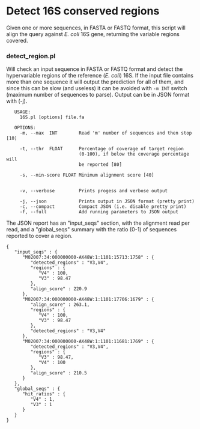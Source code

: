 # Detect 16S conserved regions
Given one or more sequences, in FASTA or FASTQ format, this script will align the query against _E. coli_ 16S gene, returning the variable regions covered.

### detect_region.pl

Will check an input sequence in FASTA or FASTQ format and detect the hypervariable regions of the reference (_E. coli_) 16S. If the input file contains more
than one sequence it will output the prediction for all of them, and since this can be slow (and useless) it can be avoided with `-m INT` switch 
(maximum number of sequences to parse). Output can be in JSON format with (-j). 

```
   USAGE:
     16S.pl [options] file.fa

   OPTIONS:
     -m, --max  INT        Read 'm' number of sequences and then stop [10]

     -t, --thr  FLOAT      Percentage of coverage of target region
                           (0-100), if below the coverage percentage will
                           be reported [80]
			   
     -s, --min-score FLOAT Minimum alignment score [40]
			 

     -v, --verbose         Prints progess and verbose output

     -j, --json            Prints output in JSON format (pretty print)
     -c, --compact         Compact JSON (i.e. disable pretty print)
     -f, --full            Add running parameters to JSON output

```

The JSON report has an "input_seqs" section, with the alignment read per read, and a "global_seqs" summary with the ratio (0-1) of sequences reported to cover a region.

```	
{
   "input_seqs" : {
      "M02007:34:000000000-AK48W:1:1101:15713:1758" : {
         "detected_regions" : "V3,V4",
         "regions" : {
            "V4" : 100,
            "V3" : 98.47
         },
         "align_score" : 220.9
      },
      "M02007:34:000000000-AK48W:1:1101:17706:1679" : {
         "align_score" : 263.1,
         "regions" : {
            "V4" : 100,
            "V3" : 98.47
         },
         "detected_regions" : "V3,V4"
      },
      "M02007:34:000000000-AK48W:1:1101:11681:1769" : {
         "detected_regions" : "V3,V4",
         "regions" : {
            "V3" : 98.47,
            "V4" : 100
         },
         "align_score" : 210.5
      }
   },
   "global_seqs" : {
      "hit_ratios" : {
         "V4" : 1,
         "V3" : 1
      }
   }
}
```	

